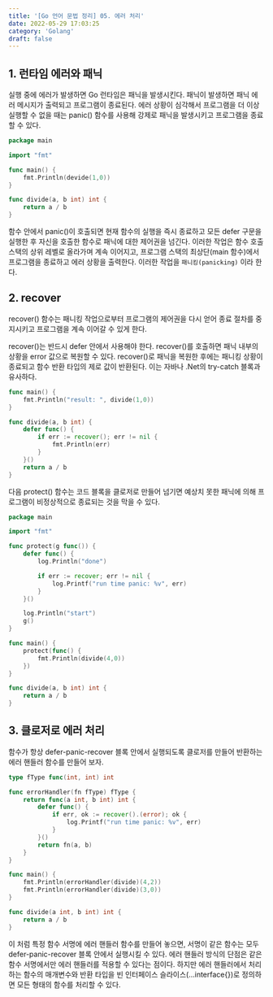 ```yaml
---
title: '[Go 언어 문법 정리] 05. 에러 처리'
date: 2022-05-29 17:03:25
category: 'Golang'
draft: false
---
```



## 1. 런타임 에러와 패닉


실행 중에 에러가 발생하면 Go 런타임은 패닉을 발생시킨다. 패닉이 발생하면 패닉 에러 메시지가 출력되고 프로그램이 종료된다.
에러 상황이 심각해서 프로그램을 더 이상 실행할 수 없을 때는 panic() 함수를 사용해 강제로 패닉을 발생시키고 프로그램을 종료할 수 있다.


```go
package main

import "fmt"

func main() {
    fmt.Println(devide(1,0))
}

func divide(a, b int) int {
    return a / b
}
```


함수 안에서 panic()이 호출되면 현재 함수의 실행을 즉시 종료하고 모든 defer 구문을 실행한 후 자신을 호출한 함수로 패닉에 대한 제어권을 넘긴다. 이러한 작업은 함수 호출 스택의 상위 레벨로 올라가며 계속 이어지고, 프로그램 스택의 최상단(main 함수)에서 프로그램을 종료하고 에러 상황을 출력한다. 이러한 작업을 `패니킹(panicking)` 이라 한다.


## 2. recover


recover() 함수는 패니킹 작업으로부터 프로그램의 제어권을 다시 얻어 종료 절차를 중지시키고 프로그램을 계속 이어갈 수 있게 한다.


recover()는 반드시 defer 안에서 사용해야 한다. recover()를 호출하면 패닉 내부의 상황을 error 값으로 복원할 수 있다. recover()로 패닉을 복원한 후에는 패니킹 상황이 종료되고 함수 반환 타입의 제로 값이 반환된다. 이는 자바나 .Net의 try-catch 블록과 유사하다.


```go
func main() {
    fmt.Println("result: ", divide(1,0))
}

func divide(a, b int) {
    defer func() {
        if err := recover(); err != nil {
            fmt.Println(err)
        }
    }()
    return a / b
}
```


다음 protect() 함수는 코드 블록을 클로저로 만들어 넘기면 예상치 못한 패닉에 의해 프로그램이 비정상적으로 종료되는 것을 막을 수 있다.


```go
package main

import "fmt"

func protect(g func()) {
    defer func() {
        log.Println("done")

        if err := recover; err != nil {
            log.Printf("run time panic: %v", err)
        }
    }()

    log.Println("start")
    g()
}

func main() {
    protect(func() {
        fmt.Println(divide(4,0))
    })
}

func divide(a, b int) int {
    return a / b
}
```


## 3. 클로저로 에러 처리


함수가 항상 defer-panic-recover 블록 안에서 실행되도록 클로저를 만들어 반환하는 에러 핸들러 함수를 만들어 보자.


```go
type fType func(int, int) int

func errorHandler(fn fType) fType {
    return func(a int, b int) int {
        defer func() {
            if err, ok := recover().(error); ok {
                log.Printf("run time panic: %v", err)
            }
        }()
        return fn(a, b)
    }
}

func main() {
    fmt.Println(errorHandler(divide)(4,2))
    fmt.Println(errorHandler(divide)(3,0))
}

func divide(a int, b int) int {
    return a / b
}
```


이 처럼 특정 함수 서명에 에러 핸들러 함수를 만들어 놓으면, 서명이 같은 함수는 모두 defer-panic-recover 블록 안에서 실행시킬 수 있다.
에러 핸들러 방식의 단점은 같은 함수 서명에서만 에러 핸들러를 적용할 수 있다는 점이다. 하지만 에러 핸들러에서 처리하는 함수의 매개변수와 반환 타입을 빈 인터페이스 슬라이스(...interface{})로 정의하면 모든 형태의 함수를 처리할 수 있다.

